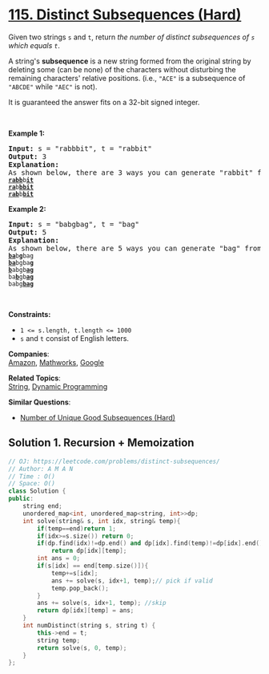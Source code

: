 # [115. Distinct Subsequences (Hard)](https://leetcode.com/problems/distinct-subsequences/)

<p>Given two strings <code>s</code> and <code>t</code>, return <em>the number of distinct subsequences of <code>s</code> which equals <code>t</code></em>.</p>

<p>A string's <strong>subsequence</strong> is a new string formed from the original string by deleting some (can be none) of the characters without disturbing the remaining characters' relative positions. (i.e., <code>"ACE"</code> is a subsequence of <code>"ABCDE"</code> while <code>"AEC"</code> is not).</p>

<p>It is guaranteed the answer fits on a 32-bit signed integer.</p>

<p>&nbsp;</p>
<p><strong>Example 1:</strong></p>

<pre><strong>Input:</strong> s = "rabbbit", t = "rabbit"
<strong>Output:</strong> 3
<strong>Explanation:</strong>
As shown below, there are 3 ways you can generate "rabbit" from S.
<code><strong><u>rabb</u></strong>b<strong><u>it</u></strong></code>
<code><strong><u>ra</u></strong>b<strong><u>bbit</u></strong></code>
<code><strong><u>rab</u></strong>b<strong><u>bit</u></strong></code>
</pre>

<p><strong>Example 2:</strong></p>

<pre><strong>Input:</strong> s = "babgbag", t = "bag"
<strong>Output:</strong> 5
<strong>Explanation:</strong>
As shown below, there are 5 ways you can generate "bag" from S.
<code><strong><u>ba</u></strong>b<u><strong>g</strong></u>bag</code>
<code><strong><u>ba</u></strong>bgba<strong><u>g</u></strong></code>
<code><u><strong>b</strong></u>abgb<strong><u>ag</u></strong></code>
<code>ba<u><strong>b</strong></u>gb<u><strong>ag</strong></u></code>
<code>babg<strong><u>bag</u></strong></code></pre>

<p>&nbsp;</p>
<p><strong>Constraints:</strong></p>

<ul>
	<li><code>1 &lt;= s.length, t.length &lt;= 1000</code></li>
	<li><code>s</code> and <code>t</code> consist of English letters.</li>
</ul>


**Companies**:  
[Amazon](https://leetcode.com/company/amazon), [Mathworks](https://leetcode.com/company/mathworks), [Google](https://leetcode.com/company/google)

**Related Topics**:  
[String](https://leetcode.com/tag/string/), [Dynamic Programming](https://leetcode.com/tag/dynamic-programming/)

**Similar Questions**:
* [Number of Unique Good Subsequences (Hard)](https://leetcode.com/problems/number-of-unique-good-subsequences/)

## Solution 1. Recursion + Memoization

```cpp
// OJ: https://leetcode.com/problems/distinct-subsequences/
// Author: A M A N
// Time : O()
// Space: O()
class Solution {
public:
    string end;
    unordered_map<int, unordered_map<string, int>>dp;
    int solve(string& s, int idx, string& temp){
        if(temp==end)return 1;
        if(idx>=s.size()) return 0;
        if(dp.find(idx)!=dp.end() and dp[idx].find(temp)!=dp[idx].end())
            return dp[idx][temp];
        int ans = 0;
        if(s[idx] == end[temp.size()]){
            temp+=s[idx];
            ans += solve(s, idx+1, temp);// pick if valid
            temp.pop_back();
        }
        ans += solve(s, idx+1, temp); //skip
        return dp[idx][temp] = ans;
    }
    int numDistinct(string s, string t) {
        this->end = t;
        string temp;
        return solve(s, 0, temp);
    }
};
```